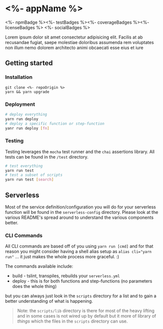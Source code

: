 # <%- appName %>

<%- npmBadge %><%- testBadges %><%- coverageBadges %><%- licenseBadges %>
<%- socialBadges %>

Lorem ipsum dolor sit amet consectetur adipisicing elit. Facilis at ab recusandae fugiat, saepe molestiae doloribus assumenda rem voluptates non illum nemo dolorem architecto animi obcaecati esse eius et iure

## Getting started

### Installation
```
git clone <%- repoOrigin %>
yarn && yarn upgrade
```

### Deployment

```sh
# deploy everything
yarn run deploy
# deploy a specific function or step-function
yanr run deploy [fn]
```

### Testing
Testing leverages the `mocha` test runner and the `chai` assertions library. All tests can be found in the `/test` directory. 

```sh
# test everything
yarn run test
# test a subset of scripts
yarn run test [search]
```

## Serverless

Most of the service definition/configuration you will do for your serverless function will be found in the `serverless-config` directory. Please look at the various README's spread around to understand the various components better.

### CLI Commands

All CLI commands are based off of you using `yarn run [cmd]` and for that reason you might consider having a shell alias setup as `alias cli="yarn run"` ... it just makes the whole process more graceful. :)

The commands available include:

- build - tslint, transpiles, rebuilds your `serverless.yml`
- deploy - this is for both functions and step-functions (no parameters does the whole thing)

but you can always just look in the `scripts` directory for a list and to gain a better understanding of what is happening. 

> Note: the `scripts/lib` directory is there for most of the heavy lifting and in some cases is not wired up by default but it more of library of _things_ which the files in the `scripts` directory can use.


